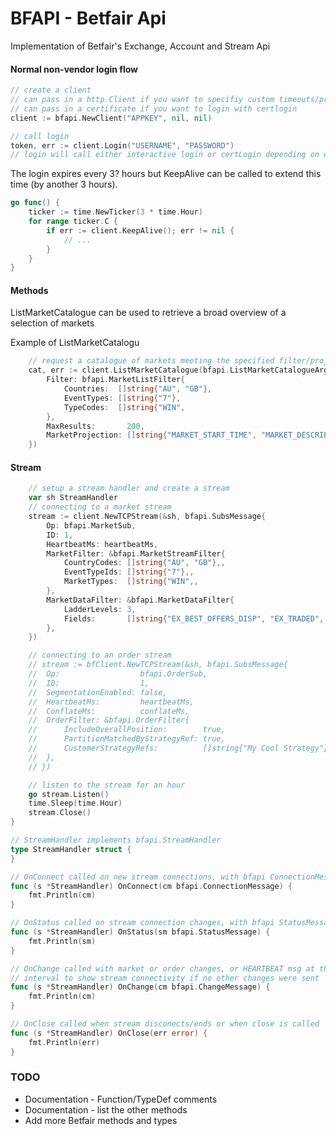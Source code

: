 # BFAPI - Betfair Api

Implementation of Betfair's Exchange, Account and Stream Api


#### Normal non-vendor login flow

```go
// create a client
// can pass in a http.Client if you want to specifiy custom timeouts/proxy/options
// can pass in a certificate if you want to login with certlogin
client := bfapi.NewClient("APPKEY", nil, nil)

// call login
token, err := client.Login("USERNAME", "PASSWORD")
// login will call either interactive login or certLogin depending on whether a certificate was supplied
```

The login expires every 3? hours but KeepAlive can be called to extend this time (by another 3 hours). 
```go
go func() {
    ticker := time.NewTicker(3 * time.Hour)
    for range ticker.C {
        if err := client.KeepAlive(); err != nil {
            // ...
        }
    }    
}
```

#### Methods

ListMarketCatalogue can be used to retrieve a broad overview of a selection of markets

Example of ListMarketCatalogu
```go
	// request a catalogue of markets meeting the specified filter/projection
	cat, err := client.ListMarketCatalogue(bfapi.ListMarketCatalogueArg{
		Filter: bfapi.MarketListFilter{
			Countries:  []string{"AU", "GB"},
			EventTypes: []string{"7"},
			TypeCodes:  []string{"WIN",
		},
		MaxResults:       200,
		MarketProjection: []string{"MARKET_START_TIME", "MARKET_DESCRIPTION", "EVENT", "EVENT_TYPE", "RUNNER_DESCRIPTION", "RUNNER_METADATA"},
	})

```

#### Stream

```go
    // setup a stream handler and create a stream
    var sh StreamHandler
    // connecting to a market stream
	stream := client.NewTCPStream(&sh, bfapi.SubsMessage{
		Op: bfapi.MarketSub,
		ID: 1,
		HeartbeatMs: heartbeatMs,
		MarketFilter: &bfapi.MarketStreamFilter{
			CountryCodes: []string{"AU", "GB"},,
			EventTypeIds: []string{"7"},,
			MarketTypes:  []string{"WIN",,
		},
		MarketDataFilter: &bfapi.MarketDataFilter{
			LadderLevels: 3,
			Fields:       []string{"EX_BEST_OFFERS_DISP", "EX_TRADED", "EX_TRADED_VOL", "EX_MARKET_DEF"},
		},
	})

    // connecting to an order stream
	// stream := bfClient.NewTCPStream(&sh, bfapi.SubsMessage{
	// 	Op:                  bfapi.OrderSub,
	// 	ID:                  1,
	// 	SegmentationEnabled: false,
	// 	HeartbeatMs:         heartbeatMs,
	// 	ConflateMs:          conflateMs,
	// 	OrderFilter: &bfapi.OrderFilter{
	// 		IncludeOverallPosition:        true,
	// 		PartitionMatchedByStrategyRef: true,
	// 		CustomerStrategyRefs:          []string{"My Cool Strategy"},
	// 	},
	// })

	// listen to the stream for an hour
	go stream.Listen()
	time.Sleep(time.Hour)
	stream.Close()
}

// StreamHandler implements bfapi.StreamHandler
type StreamHandler struct {
}

// OnConnect called on new stream connections, with bfapi ConnectionMessage
func (s *StreamHandler) OnConnect(cm bfapi.ConnectionMessage) {
	fmt.Println(cm)
}

// OnStatus called on stream connection changes, with bfapi StatusMessage
func (s *StreamHandler) OnStatus(sm bfapi.StatusMessage) {
	fmt.Println(sm)
}

// OnChange called with market or order changes, or HEARTBEAT msg at the specified
// interval to show stream connectivity if no other changes were sent
func (s *StreamHandler) OnChange(cm bfapi.ChangeMessage) {
    fmt.Println(cm)
}

// OnClose called when stream disconects/ends or when close is called
func (s *StreamHandler) OnClose(err error) {
	fmt.Println(err)
}

```


### TODO

* Documentation - Function/TypeDef comments
* Documentation - list the other methods
* Add more Betfair methods and types 
